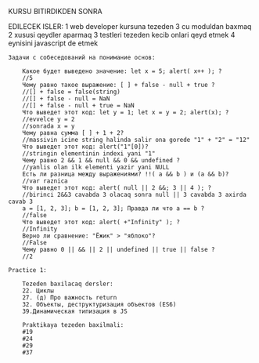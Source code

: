 KURSU BITIRDIKDEN SONRA

EDILECEK ISLER:
1 web developer kursuna tezeden 3 cu moduldan baxmaq
2 xususi qeydler aparmaq 
3 testleri tezeden kecib onlari qeyd etmek
4 eynisini javascript de etmek

    Задачи с собеседований на понимание основ:

        Какое будет выведено значение: let x = 5; alert( x++ ); ?
        //5
        Чему равно такое выражение: [ ] + false - null + true ?
        //[] + false = false(string)
        //[] + false - null = NaN
        //[] + false - null + true = NaN
        Что выведет этот код: let y = 1; let x = y = 2; alert(x); ?
        //evvelce y = 2
        //sonrada x = y
        Чему равна сумма [ ] + 1 + 2?
        //massivin icine string halinda salir ona gorede "1" + "2" = "12"
        Что выведет этот код: alert("1"[0])?
        //stringin elementinin indexi yani "1"
        Чему равно 2 && 1 && null && 0 && undefined ?
        //yanlis olan ilk elementi yazir yani NULL
        Есть ли разница между выражениями? !!( a && b ) и (a && b)?
        //var raznica 
        Что выведет этот код: alert( null || 2 &&; 3 || 4 ); ?
        //birinci 2&&3 cavabda 3 olacaq sonra null || 3 cavabda 3 axirda cavab 3
        a = [1, 2, 3]; b = [1, 2, 3]; Правда ли что a == b ?
        //false
        Что выведет этот код: alert( +"Infinity" ); ?
        //Infinity
        Верно ли сравнение: "Ёжик" > "яблоко"?
        //False
        Чему равно 0 || && || 2 || undefined || true || falsе ?
        //2

    Practice 1:

        Tezeden baxilacaq dersler:
        22. Циклы
        27. (д) Про важность return
        32. Объекты, деструктуризация объектов (ES6)
        39.Динамическая типизация в JS

        Praktikaya tezeden baxilmali:
        #19
        #24
        #29
        #37

